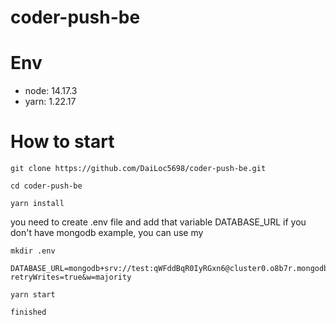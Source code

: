 # coder-push-be

# Env
  - node: 14.17.3
  - yarn: 1.22.17
  
# How to start

```
git clone https://github.com/DaiLoc5698/coder-push-be.git
```
```
cd coder-push-be
```
```
yarn install
```
you need to create .env file and add that variable DATABASE_URL
if you don't have mongodb example, you can use my
```
mkdir .env
```
```
DATABASE_URL=mongodb+srv://test:qWFddBqR0IyRGxn6@cluster0.o8b7r.mongodb.net/Tinder?retryWrites=true&w=majority
```
```
yarn start
```
```
finished
```

